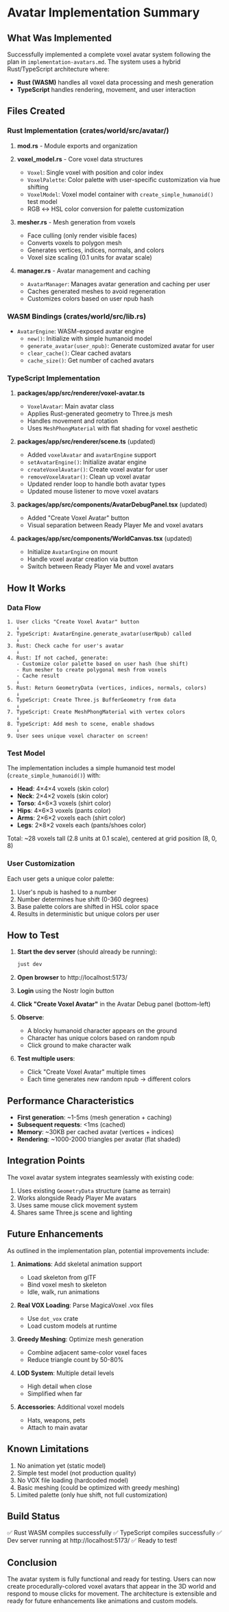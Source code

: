 # Avatar Implementation Summary

## What Was Implemented

Successfully implemented a complete voxel avatar system following the plan in `implementation-avatars.md`. The system uses a hybrid Rust/TypeScript architecture where:

- **Rust (WASM)** handles all voxel data processing and mesh generation
- **TypeScript** handles rendering, movement, and user interaction

## Files Created

### Rust Implementation (crates/world/src/avatar/)

1. **mod.rs** - Module exports and organization
2. **voxel_model.rs** - Core voxel data structures
   - `Voxel`: Single voxel with position and color index
   - `VoxelPalette`: Color palette with user-specific customization via hue shifting
   - `VoxelModel`: Voxel model container with `create_simple_humanoid()` test model
   - RGB ↔ HSL color conversion for palette customization

3. **mesher.rs** - Mesh generation from voxels
   - Face culling (only render visible faces)
   - Converts voxels to polygon mesh
   - Generates vertices, indices, normals, and colors
   - Voxel size scaling (0.1 units for avatar scale)

4. **manager.rs** - Avatar management and caching
   - `AvatarManager`: Manages avatar generation and caching per user
   - Caches generated meshes to avoid regeneration
   - Customizes colors based on user npub hash

### WASM Bindings (crates/world/src/lib.rs)

- `AvatarEngine`: WASM-exposed avatar engine
  - `new()`: Initialize with simple humanoid model
  - `generate_avatar(user_npub)`: Generate customized avatar for user
  - `clear_cache()`: Clear cached avatars
  - `cache_size()`: Get number of cached avatars

### TypeScript Implementation

1. **packages/app/src/renderer/voxel-avatar.ts**
   - `VoxelAvatar`: Main avatar class
   - Applies Rust-generated geometry to Three.js mesh
   - Handles movement and rotation
   - Uses `MeshPhongMaterial` with flat shading for voxel aesthetic

2. **packages/app/src/renderer/scene.ts** (updated)
   - Added `voxelAvatar` and `avatarEngine` support
   - `setAvatarEngine()`: Initialize avatar engine
   - `createVoxelAvatar()`: Create voxel avatar for user
   - `removeVoxelAvatar()`: Clean up voxel avatar
   - Updated render loop to handle both avatar types
   - Updated mouse listener to move voxel avatars

3. **packages/app/src/components/AvatarDebugPanel.tsx** (updated)
   - Added "Create Voxel Avatar" button
   - Visual separation between Ready Player Me and voxel avatars

4. **packages/app/src/components/WorldCanvas.tsx** (updated)
   - Initialize `AvatarEngine` on mount
   - Handle voxel avatar creation via button
   - Switch between Ready Player Me and voxel avatars

## How It Works

### Data Flow

```
1. User clicks "Create Voxel Avatar" button
   ↓
2. TypeScript: AvatarEngine.generate_avatar(userNpub) called
   ↓
3. Rust: Check cache for user's avatar
   ↓
4. Rust: If not cached, generate:
   - Customize color palette based on user hash (hue shift)
   - Run mesher to create polygonal mesh from voxels
   - Cache result
   ↓
5. Rust: Return GeometryData (vertices, indices, normals, colors)
   ↓
6. TypeScript: Create Three.js BufferGeometry from data
   ↓
7. TypeScript: Create MeshPhongMaterial with vertex colors
   ↓
8. TypeScript: Add mesh to scene, enable shadows
   ↓
9. User sees unique voxel character on screen!
```

### Test Model

The implementation includes a simple humanoid test model (`create_simple_humanoid()`) with:
- **Head**: 4×4×4 voxels (skin color)
- **Neck**: 2×4×2 voxels (skin color)
- **Torso**: 4×6×3 voxels (shirt color)
- **Hips**: 4×6×3 voxels (pants color)
- **Arms**: 2×6×2 voxels each (shirt color)
- **Legs**: 2×8×2 voxels each (pants/shoes color)

Total: ~28 voxels tall (2.8 units at 0.1 scale), centered at grid position (8, 0, 8)

### User Customization

Each user gets a unique color palette:
1. User's npub is hashed to a number
2. Number determines hue shift (0-360 degrees)
3. Base palette colors are shifted in HSL color space
4. Results in deterministic but unique colors per user

## How to Test

1. **Start the dev server** (should already be running):
   ```bash
   just dev
   ```

2. **Open browser** to http://localhost:5173/

3. **Login** using the Nostr login button

4. **Click "Create Voxel Avatar"** in the Avatar Debug panel (bottom-left)

5. **Observe**:
   - A blocky humanoid character appears on the ground
   - Character has unique colors based on random npub
   - Click ground to make character walk

6. **Test multiple users**:
   - Click "Create Voxel Avatar" multiple times
   - Each time generates new random npub → different colors

## Performance Characteristics

- **First generation**: ~1-5ms (mesh generation + caching)
- **Subsequent requests**: <1ms (cached)
- **Memory**: ~30KB per cached avatar (vertices + indices)
- **Rendering**: ~1000-2000 triangles per avatar (flat shaded)

## Integration Points

The voxel avatar system integrates seamlessly with existing code:

1. Uses existing `GeometryData` structure (same as terrain)
2. Works alongside Ready Player Me avatars
3. Uses same mouse click movement system
4. Shares same Three.js scene and lighting

## Future Enhancements

As outlined in the implementation plan, potential improvements include:

1. **Animations**: Add skeletal animation support
   - Load skeleton from glTF
   - Bind voxel mesh to skeleton
   - Idle, walk, run animations

2. **Real VOX Loading**: Parse MagicaVoxel .vox files
   - Use `dot_vox` crate
   - Load custom models at runtime

3. **Greedy Meshing**: Optimize mesh generation
   - Combine adjacent same-color voxel faces
   - Reduce triangle count by 50-80%

4. **LOD System**: Multiple detail levels
   - High detail when close
   - Simplified when far

5. **Accessories**: Additional voxel models
   - Hats, weapons, pets
   - Attach to main avatar

## Known Limitations

1. No animation yet (static model)
2. Simple test model (not production quality)
3. No VOX file loading (hardcoded model)
4. Basic meshing (could be optimized with greedy meshing)
5. Limited palette (only hue shift, not full customization)

## Build Status

✅ Rust WASM compiles successfully
✅ TypeScript compiles successfully
✅ Dev server running at http://localhost:5173/
✅ Ready to test!

## Conclusion

The avatar system is fully functional and ready for testing. Users can now create procedurally-colored voxel avatars that appear in the 3D world and respond to mouse clicks for movement. The architecture is extensible and ready for future enhancements like animations and custom models.
